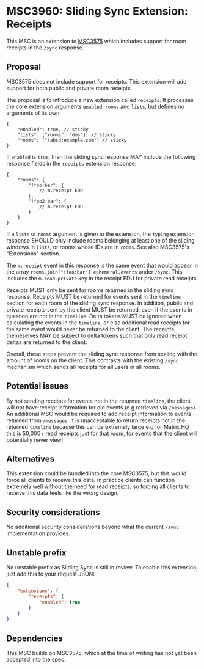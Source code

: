 # MSC3960: Sliding Sync Extension: Receipts

This MSC is an extension to [MSC3575](https://github.com/matrix-org/matrix-spec-proposals/pull/3575)
which includes support for room receipts in the `/sync` response.

## Proposal

MSC3575 does not include support for receipts. This extension will add support for both public
and private room receipts.

The proposal is to introduce a new extension called `receipts`. It processes the
core extension arguments `enabled`, `rooms` and `lists`, but defines no
arguments of its own.
```json5
{
    "enabled": true, // sticky
    "lists": ["rooms", "dms"], // sticky
    "rooms": ["!abcd:example.com"] // sticky
}
```
If `enabled` is `true`, then the sliding sync response MAY include the following response fields in
the `receipts` extension response:
```json5
{
    "rooms": {
        "!foo:bar": {
            // m.receipt EDU
        },
        "!foo2:bar": {
            // m.receipt EDU
        }
    }
}
```

If a `lists` or `rooms` argument is given to the extension, the `typing` extension
response SHOULD only include rooms belonging at least one of the sliding windows
in `lists`, or rooms whose IDs are in `rooms`. See also MSC3575's "Extensions"
section.

The `m.receipt` event in this response is the same event that would appear in the array
`rooms.join["!foo:bar"].ephemeral.events` under `/sync`. This includes the `m.read.private` key in the
receipt EDU for private read receipts.

Receipts MUST only be sent for rooms returned in the sliding sync response. Receipts MUST be
returned for events sent in the `timeline` section for each room of the sliding sync response. In addition,
public and private receipts sent by the client MUST be returned, even if the events in question are not in the `timeline`.
Delta tokens MUST be ignored when calculating the events in the `timeline`, or else additional read receipts
for the same event would never be returned to the client. The receipts themeselves MAY be subject to
delta tokens such that only read receipt deltas are returned to the client.

Overall, these steps prevent the sliding sync response from scaling with the amount of rooms on the client.
This contrasts with the existing `/sync` mechanism which sends all receipts for all users in all rooms.


## Potential issues

By not sending receipts for events not in the returned `timeline`, the client will not have receipt
information for old events (e.g retrieved via `/messages`). An additional MSC would be required to add
receipt information to events returned from `/messages`. It is unacceptable to return receipts not in
the returned `timeline` because this can be extremely large e.g for Matrix HQ this is 50,000+ read receipts
just for that room, for events that the client will potentially never view!

## Alternatives

This extension could be bundled into the core MSC3575, but this would force all clients to receive this
data. In practice clients can function extremely well without the need for read receipts, so forcing all
clients to receive this data feels like the wrong design.

## Security considerations

No additional security considerations beyond what the current `/sync` implementation provides.

## Unstable prefix

No unstable prefix as Sliding Sync is still in review. To enable this extension, just add this to
your request JSON:
```json
{
    "extensions": {
        "receipts": {
            "enabled": true
        }
    }
}
```

## Dependencies

This MSC builds on MSC3575, which at the time of writing has not yet been accepted into the spec.

